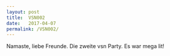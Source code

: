 ```yaml
---
layout: post
title:  VSN002
date:   2017-04-07
permalink: /VSN002/
---
```


Namaste, liebe Freunde.
Die zweite vsn Party. Es war mega lit!
